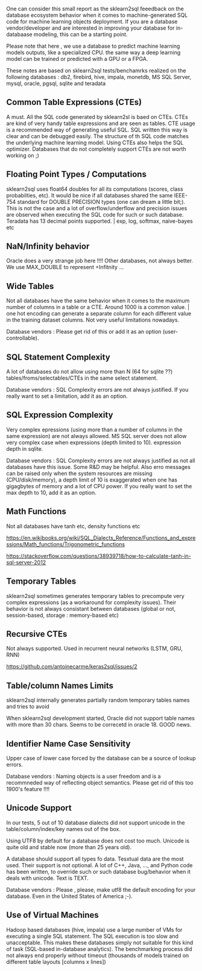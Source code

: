 
One can consider this small report as the sklearn2sql feeedback on the database ecosystem behavior when it comes to machine-generated SQL code for machine learning objects deployment. If you are a database vendor/developer and are interested in improving your database for in-databaase modeling, this can be a starting point.

Please note that here , we use a database to predict machine learning models outputs, like a specialized CPU. the same way a deep learning model can be trained or predicted with a GPU or a FPGA.

These notes are based on sklearn2sql tests/benchamrks realized on the following databases : db2, firebird, hive, impala, monetdb, MS SQL Server, mysql, oracle, pgsql, sqlite and teradata

## Common Table Expressions (CTEs)

A must. All the SQL code generated by sklearn2sl is baed on CTEs. CTEs are kind of very handy table expressions and are seen as tables. CTE usage is a recommended way of generating useful SQL. SQL written this way is clear and can be debugged easily. The structure of th SQL code matches the underlying machine learning model. Using CTEs also helps the SQL optimizer. Databases that do not completely support CTEs are not worth working on ;)

## Floating Point Types / Computations

sklearn2sql uses float64 doubles for all its computations (scores, class probabilties, etc). It would be nice if all databases shared the same IEEE-754 standard for DOUBLE PRECISION types (one can dream a little bit;). This is not the case and a lot of overflow/underflow and precision issues are observed when executing the SQL code for such or such database. Teradata has 13 decimal points supported. | exp, log, softmax, naive-bayes etc

## NaN/Infinity behavior
Oracle does a very strange job here !!!! Other databases, not always better. We use MAX_DOUBLE to represent +Infitnity ...

## Wide Tables

Not all databases have the same behavior when it comes to the maximum number of columns in a table or a CTE. Around 1000 is a common value. | one hot encoding can generate a separate column for each different value in the training dataset columns. Not very useful limitations nowadays. 

Database vendors : Please get rid of this or add it as an option (user-controllable).

## SQL Statement Complexity

A lot of databases do not allow using more than N (64 for sqlite ??) tables/froms/selectables/CTEs in the same select statement.

Database vendors : SQL Complexity errors are not always justified. If you really want to set a limitation, add it as an option.

## SQL Expression Complexity

Very complex epressions (using more than a number of columns in the same expression) are not always allowed. MS SQL server does not allow very complex case when expressions (depth limited to 10). expression depth in sqlite.

Database vendors : SQL Complexity errors are not always justified as not all databases have this issue. Some R&D may be helpful. Also erro messages can be raised only when the system resources are missing (CPU/disk/memory), a depth limit of 10 is exaggerated when one has gigagbytes of memory and a lot of CPU power. If you really want to set the max depth to 10, add it as an option.

## Math Functions

Not all databases have tanh etc, density functions etc

https://en.wikibooks.org/wiki/SQL_Dialects_Reference/Functions_and_expressions/Math_functions/Trigonometric_functions

https://stackoverflow.com/questions/38939718/how-to-calculate-tanh-in-sql-server-2012

## Temporary Tables

sklearn2sql sometimes generates temporary tables to precompute very complex expressions (as a workaround for complexity issues).
Their behavior is not always consistant between databases (global or not, session-based, storage : memory-based  etc)

## Recursive CTEs

Not always supported. Used in recurrent neural networks (LSTM, GRU, RNN)

https://github.com/antoinecarme/keras2sql/issues/2

## Table/column Names Limits

sklearn2sql internally generates partially random temporary tables names and tries to avoid 

When sklearn2sql development started, Oracle did not support table names with more than 30 chars. Seems to be correcetd in oracle 18. GOOD news.

## Identifier Name Case Sensitivity

Upper case of lower case forced by the database can be a source of lookup errors.

Database vendors : Naming objects is a user freedom and is a recommneded way of reflecting object semantics. Please get rid of this too 1900's feature !!!!

## Unicode Support

In our tests, 5 out of 10 database dialects did not support unicode in the table/column/index/key names out of the box.

Using UTF8 by default for a database does not cost too much. Unicode is quite old and stable now (more than 25 years old). 

A database should support all types fo data. Tesxtual data are the most used. Their support is not optional. A lot of C++, Java, ..., and Python  code has been written, to override such or such database bug/behavior when it deals with unicode. Text is TEXT.

Database vendors : Please , please, make utf8 the default encoding for your database. Even in the United States of America ;-).

## Use of Virtual Machines

Hadoop based databases (hive, impala) use a large number of VMs for executing a single SQL statement. The SQL execution is too slow and unacceptable. This makes these databases simply not suitable for this kind of task (SQL-based in-database analytics). The benchmarking process did not always end properly without timeout (thousands of models trained on different table layouts [columns x lines]) 


